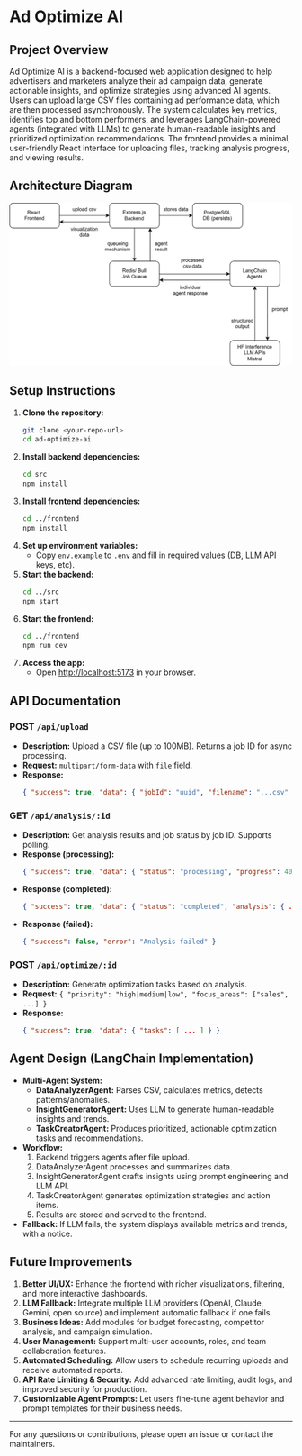 # Ad Optimize AI

## Project Overview

Ad Optimize AI is a backend-focused web application designed to help advertisers and marketers analyze their ad campaign data, generate actionable insights, and optimize strategies using advanced AI agents. Users can upload large CSV files containing ad performance data, which are then processed asynchronously. The system calculates key metrics, identifies top and bottom performers, and leverages LangChain-powered agents (integrated with LLMs) to generate human-readable insights and prioritized optimization recommendations. The frontend provides a minimal, user-friendly React interface for uploading files, tracking analysis progress, and viewing results.

## Architecture Diagram

![Architecture Diagram](frontend/public/architecture-diagram.svg)

## Setup Instructions

1. **Clone the repository:**
   ```bash
   git clone <your-repo-url>
   cd ad-optimize-ai
   ```
2. **Install backend dependencies:**
   ```bash
   cd src
   npm install
   ```
3. **Install frontend dependencies:**
   ```bash
   cd ../frontend
   npm install
   ```
4. **Set up environment variables:**
   - Copy `env.example` to `.env` and fill in required values (DB, LLM API keys, etc).
5. **Start the backend:**
   ```bash
   cd ../src
   npm start
   ```
6. **Start the frontend:**
   ```bash
   cd ../frontend
   npm run dev
   ```
7. **Access the app:**
   - Open [http://localhost:5173](http://localhost:5173) in your browser.

## API Documentation

### POST `/api/upload`

- **Description:** Upload a CSV file (up to 100MB). Returns a job ID for async processing.
- **Request:** `multipart/form-data` with `file` field.
- **Response:**
  ```json
  { "success": true, "data": { "jobId": "uuid", "filename": "...csv" } }
  ```

### GET `/api/analysis/:id`

- **Description:** Get analysis results and job status by job ID. Supports polling.
- **Response (processing):**
  ```json
  { "success": true, "data": { "status": "processing", "progress": 40, ... } }
  ```
- **Response (completed):**
  ```json
  { "success": true, "data": { "status": "completed", "analysis": { ... } } }
  ```
- **Response (failed):**
  ```json
  { "success": false, "error": "Analysis failed" }
  ```

### POST `/api/optimize/:id`

- **Description:** Generate optimization tasks based on analysis.
- **Request:** `{ "priority": "high|medium|low", "focus_areas": ["sales", ...] }`
- **Response:**
  ```json
  { "success": true, "data": { "tasks": [ ... ] } }
  ```

## Agent Design (LangChain Implementation)

- **Multi-Agent System:**
  - **DataAnalyzerAgent:** Parses CSV, calculates metrics, detects patterns/anomalies.
  - **InsightGeneratorAgent:** Uses LLM to generate human-readable insights and trends.
  - **TaskCreatorAgent:** Produces prioritized, actionable optimization tasks and recommendations.
- **Workflow:**
  1. Backend triggers agents after file upload.
  2. DataAnalyzerAgent processes and summarizes data.
  3. InsightGeneratorAgent crafts insights using prompt engineering and LLM API.
  4. TaskCreatorAgent generates optimization strategies and action items.
  5. Results are stored and served to the frontend.
- **Fallback:** If LLM fails, the system displays available metrics and trends, with a notice.

## Future Improvements

1. **Better UI/UX:** Enhance the frontend with richer visualizations, filtering, and more interactive dashboards.
2. **LLM Fallback:** Integrate multiple LLM providers (OpenAI, Claude, Gemini, open source) and implement automatic fallback if one fails.
3. **Business Ideas:** Add modules for budget forecasting, competitor analysis, and campaign simulation.
4. **User Management:** Support multi-user accounts, roles, and team collaboration features.
5. **Automated Scheduling:** Allow users to schedule recurring uploads and receive automated reports.
6. **API Rate Limiting & Security:** Add advanced rate limiting, audit logs, and improved security for production.
7. **Customizable Agent Prompts:** Let users fine-tune agent behavior and prompt templates for their business needs.

---

For any questions or contributions, please open an issue or contact the maintainers.
